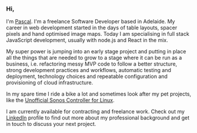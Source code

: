 ### Hi,

I'm [Pascal](http://www.pascalopitz.com). I'm a freelance Software Developer based in Adelaide. My career in web development started in the days of table layouts, spacer pixels and hand optimised image maps. Today I am specialising in full stack JavaScript development, usually with node.js and React in the mix.

My super power is jumping into an early stage project and putting in place all the things that are needed to grow to a stage where it can be run as a business, i.e. refactoring messy MVP code to follow a better structure, strong development practices and workflows, automatic testing and deployment, technology choices and repeatable configuration and provisioning of cloud infrastructure.

In my spare time I ride a bike a lot and sometimes look after my pet projects, like the [Unofficial Sonos Controller for Linux](https://github.com/pascalopitz/unoffical-sonos-controller-for-linux).

I am currently available for contracting and freelance work.
Check out my [LinkedIn](https://www.linkedin.com/in/pascalopitz/) profile to find out more about my professional background and get in touch to discuss your next project.

